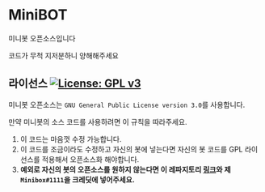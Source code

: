 # MiniBOT
미니봇 오픈소스입니다

코드가 무척 지저분하니 양해해주세요

## 라이선스 [![License: GPL v3](https://img.shields.io/badge/License-GPLv3-blue.svg)](https://www.gnu.org/licenses/gpl-3.0)
미니봇 오픈소스는 `GNU General Public License version 3.0`를 사용합니다.

만약 미니봇의 소스 코드를 사용하려면 이 규칙을 따라주세요.
1. 이 코드는 마음껏 수정 가능합니다.
2. 이 코드를 조금이라도 수정하고 자신의 봇에 넣는다면 자신의 봇 코드를 GPL 라이선스를 적용해서 오픈소스화 해야합니다.
3. **예외로 자신의 봇의 오픈소스를 원하지 않는다면 이 레파지토리 [링크](https://github.com/minibox724/MiniBOT/)와 제 `Minibox#1111`을 크레딧에 넣어주세요.**
